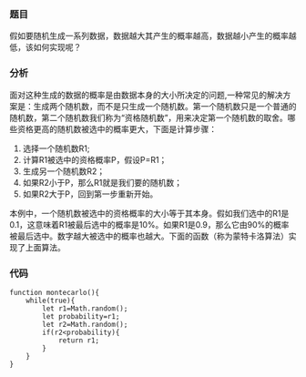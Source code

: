 ### 题目
假如要随机生成一系列数据，数据越大其产生的概率越高，数据越小产生的概率越低，该如何实现呢？

### 分析
面对这种生成的数据的概率是由数据本身的大小所决定的问题,一种常见的解决方案是：生成两个随机数，而不是只生成一个随机数。第一个随机数只是一个普通的随机数，第二个随机数我们称为“资格随机数”，用来决定第一个随机数的取舍。哪些资格更高的随机数被选中的概率更大，下面是计算步骤：

1. 选择一个随机数R1;
2. 计算R1被选中的资格概率P，假设P=R1；
3. 生成另一个随机数R2；
4. 如果R2小于P，那么R1就是我们要的随机数；
5. 如果R2大于P，回到第一步重新开始。

本例中，一个随机数被选中的资格概率的大小等于其本身。假如我们选中的R1是0.1，这意味着R1被最后选中的概率是10%。如果R1是0.9，那么它由90%的概率被最后选中。数字越大被选中的概率也越大。下面的函数（称为蒙特卡洛算法）实现了上面算法。

### 代码

```
function montecarlo(){
	while(true){
		let r1=Math.random();
		let probability=r1;
		let r2=Math.random();
		if(r2<probability){
			return r1;
		}
	}
}
```